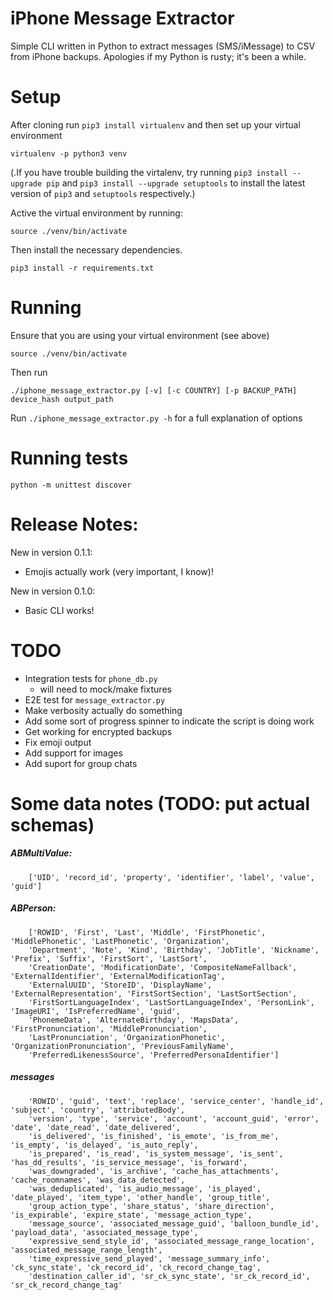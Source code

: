 # iPhone Message Extractor

Simple CLI written in Python to extract messages (SMS/iMessage) to CSV from iPhone backups.
Apologies if my Python is rusty; it's been a while.


Setup
====
After cloning run `pip3 install virtualenv` and then set up your virtual environment

    virtualenv -p python3 venv

(.If you have trouble building the virtalenv, try running `pip3 install --upgrade pip`
and `pip3 install --upgrade setuptools` to install the latest version of `pip3` and
`setuptools` respectively.)

Active the virtual environment by running:

    source ./venv/bin/activate

Then install the necessary dependencies.

    pip3 install -r requirements.txt
    
Running
====
Ensure that you are using your virtual environment (see above)

    source ./venv/bin/activate

Then run

    ./iphone_message_extractor.py [-v] [-c COUNTRY] [-p BACKUP_PATH] device_hash output_path
    
Run `./iphone_message_extractor.py -h` for a full explanation of options

Running tests
====
    python -m unittest discover

Release Notes:
===
New in version 0.1.1: 
* Emojis actually work (very important, I know)!

New in version 0.1.0:
* Basic CLI works!

TODO
===
* Integration tests for `phone_db.py`
    * will need to mock/make fixtures
* E2E test for `message_extractor.py`
* Make verbosity actually do something
* Add some sort of progress spinner to indicate the script is doing work
* Get working for encrypted backups
* Fix emoji output
* Add support for images
* Add suport for group chats


Some data notes (TODO: put actual schemas)
===

##### ABMultiValue:

        ['UID', 'record_id', 'property', 'identifier', 'label', 'value', 'guid']
        
##### ABPerson:

        ['ROWID', 'First', 'Last', 'Middle', 'FirstPhonetic', 'MiddlePhonetic', 'LastPhonetic', 'Organization', 
        'Department', 'Note', 'Kind', 'Birthday', 'JobTitle', 'Nickname', 'Prefix', 'Suffix', 'FirstSort', 'LastSort',
        'CreationDate', 'ModificationDate', 'CompositeNameFallback', 'ExternalIdentifier', 'ExternalModificationTag',
        'ExternalUUID', 'StoreID', 'DisplayName', 'ExternalRepresentation', 'FirstSortSection', 'LastSortSection',
        'FirstSortLanguageIndex', 'LastSortLanguageIndex', 'PersonLink', 'ImageURI', 'IsPreferredName', 'guid',
        'PhonemeData', 'AlternateBirthday', 'MapsData', 'FirstPronunciation', 'MiddlePronunciation',
        'LastPronunciation', 'OrganizationPhonetic', 'OrganizationPronunciation', 'PreviousFamilyName',
        'PreferredLikenessSource', 'PreferredPersonaIdentifier']
        
##### messages

        'ROWID', 'guid', 'text', 'replace', 'service_center', 'handle_id', 'subject', 'country', 'attributedBody',
        'version', 'type', 'service', 'account', 'account_guid', 'error', 'date', 'date_read', 'date_delivered',
        'is_delivered', 'is_finished', 'is_emote', 'is_from_me', 'is_empty', 'is_delayed', 'is_auto_reply',
        'is_prepared', 'is_read', 'is_system_message', 'is_sent', 'has_dd_results', 'is_service_message', 'is_forward',
        'was_downgraded', 'is_archive', 'cache_has_attachments', 'cache_roomnames', 'was_data_detected',
        'was_deduplicated', 'is_audio_message', 'is_played', 'date_played', 'item_type', 'other_handle', 'group_title',
        'group_action_type', 'share_status', 'share_direction', 'is_expirable', 'expire_state', 'message_action_type',
        'message_source', 'associated_message_guid', 'balloon_bundle_id', 'payload_data', 'associated_message_type',
        'expressive_send_style_id', 'associated_message_range_location', 'associated_message_range_length',
        'time_expressive_send_played', 'message_summary_info', 'ck_sync_state', 'ck_record_id', 'ck_record_change_tag',
        'destination_caller_id', 'sr_ck_sync_state', 'sr_ck_record_id', 'sr_ck_record_change_tag'